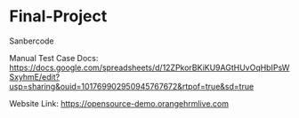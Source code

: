 # Final-Project
Sanbercode


Manual Test Case Docs: https://docs.google.com/spreadsheets/d/12ZPkorBKiKU9AGtHUvOqHbIPsWSxyhmE/edit?usp=sharing&ouid=101769902950945767672&rtpof=true&sd=true

Website Link: https://opensource-demo.orangehrmlive.com